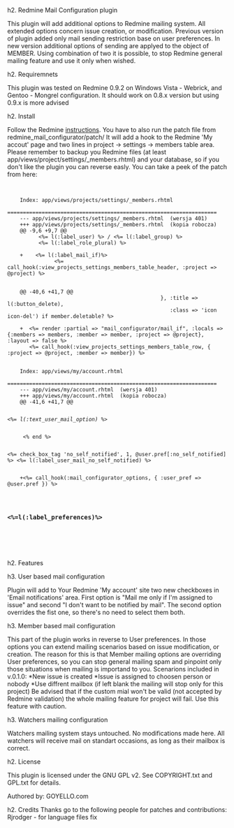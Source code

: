 h2. Redmine Mail Configuration plugin

This plugin will add additional options to Redmine mailing system. All extended options concern issue creation, 
or modification. Previous version of plugin added only mail sending restriction base on user preferences. 
In new version additional options of sending are applyed to the object of MEMBER. Using combination of two it is possible, 
to stop Redmine general mailing feature and use it only when wished.

h2. Requiremnets

This plugin was tested on Redmine 0.9.2 on Windows Vista - Webrick, and Gentoo - Mongrel configuration.
It should work on 0.8.x version but using 0.9.x is more advised

h2. Install

Follow the Redmine [instructions](http://www.redmine.org/wiki/redmine/Plugins).
You have to also run the patch file from redmine_mail_configurator/patch/
It will add a hook to the Redmine 'My accout' page and two lines in project -> settings -> members table area.
Please remember to backup you Redmine files (at least app/views/project/settings/_members.rhtml) and your database,
so if you don't like the plugin  you can reverse easly.
You can take a peek of the patch from here:
<pre>

<code>
	Index: app/views/projects/settings/_members.rhtml
	===================================================================
	--- app/views/projects/settings/_members.rhtml	(wersja 401)
	+++ app/views/projects/settings/_members.rhtml	(kopia robocza)
	@@ -9,6 +9,7 @@
		  <th><%= l(:label_user) %> / <%= l(:label_group) %></th>
		  <th><%= l(:label_role_plural) %></th>
		  <th style="width:15%"></th>
	+    <th><%= l(:label_mail_if)%></td>
			   <%= call_hook(:view_projects_settings_members_table_header, :project => @project) %>
		</thead>
		<tbody>
	@@ -40,6 +41,7 @@
												 }, :title => l(:button_delete),
													:class => 'icon icon-del') if member.deletable? %>
	   </td>
	+  <%= render :partial => "mail_configurator/mail_if", :locals => {:members => members, :member => member, :project => @project}, :layout => false %>
	   <%= call_hook(:view_projects_settings_members_table_row, { :project => @project, :member => member}) %>
		</tr>
		</tbody>
	Index: app/views/my/account.rhtml
	===================================================================
	--- app/views/my/account.rhtml	(wersja 401)
	+++ app/views/my/account.rhtml	(kopia robocza)
	@@ -41,6 +41,7 @@
	 <p><em><%= l(:text_user_mail_option) %></em></p>
	 <% end %>
	 <p><label><%= check_box_tag 'no_self_notified', 1, @user.pref[:no_self_notified] %> <%= l(:label_user_mail_no_self_notified) %></label></p>
	+<%= call_hook(:mail_configurator_options, { :user_pref => @user.pref }) %>	
	 </div>
	 
	 <h3><%=l(:label_preferences)%></h3>

</code>

</pre>

h2. Features

h3. User based mail configuration

Plugin will add to Your Redmine 'My account' site two new checkboxes in 'Email notifications' area. 
First option is "Mail me only if I'm assigned to issue" and second "I don't want to be notified by mail". 
The second option overrides the fist one, so there's no need to select them both.

h3. Member based mail configuration

This part of the plugin works in reverse to User preferences. In those options you can extend mailing scenarios based on issue modification, 
or creation. The reason for this is that Member mailing options are overriding User preferences, so you can stop general mailing spam and 
pinpoint only those situations when mailing is importand to you.
Scenarions included in v.0.1.0:
*New issue is created
*Issue is assigned to choosen person or nobody
*Use diffrent mailbox (if left blank the mailing will stop only for this project)
Be advised that if the custom mial won't be valid (not accepted by Redmine validation) the whole mailing feature for project will fail.
Use this feature with caution.

h3. Watchers mailing configuration

Watchers mailing system stays untouched. No modifications made here. All watchers will receive mail on standart occasions,
as long as their mailbox is correct.


h2. License

This plugin is licensed under the GNU GPL v2.  See COPYRIGHT.txt and GPL.txt for details.

Authored by:
GOYELLO.com

h2. Credits
Thanks go to the following people for patches and contributions:
Rjrodger - for language files fix
